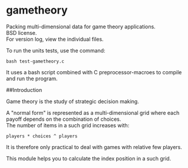 gametheory
==========

Packing multi-dimensional data for game theory applications.  
BSD license.  
For version log, view the individual files.  

To run the units tests, use the command:

    bash test-gametheory.c
    
It uses a bash script combined with C preprocessor-macroes to compile and run the program.  

##Introduction

Game theory is the study of strategic decision making.  

A "normal form" is represented as a multi-dimensional grid where each payoff depends on the combination of choices.  
The number of items in a such grid increases with:

    players * choices ^ players

It is therefore only practical to deal with games with relative few players.  

This module helps you to calculate the index position in a such grid.  
